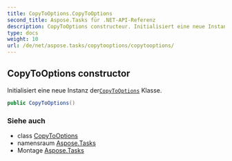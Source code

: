```yaml
---
title: CopyToOptions.CopyToOptions
second_title: Aspose.Tasks für .NET-API-Referenz
description: CopyToOptions constructeur. Initialisiert eine neue Instanz derCopyToOptions Klasse.
type: docs
weight: 10
url: /de/net/aspose.tasks/copytooptions/copytooptions/
---
```

## CopyToOptions constructor

Initialisiert eine neue Instanz der[`CopyToOptions`](../) Klasse.

```csharp
public CopyToOptions()
```

### Siehe auch

* class [CopyToOptions](../)
* namensraum [Aspose.Tasks](../../copytooptions/)
* Montage [Aspose.Tasks](../../../)


